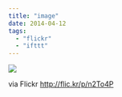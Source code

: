 ```yaml
---
title: "image"
date: 2014-04-12
tags: 
  - "flickr"
  - "ifttt"
---
```


![](http://farm4.staticflickr.com/3669/13804833565_b17470368c_b.jpg)  

  
  
via Flickr http://flic.kr/p/n2To4P
